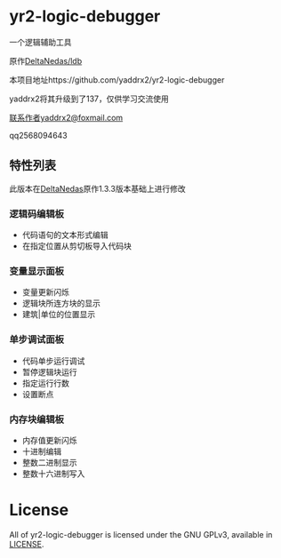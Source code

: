 # yr2-logic-debugger

一个逻辑辅助工具

原作[DeltaNedas/ldb](https://github.com/deltanedas/ldb)

本项目地址https://github.com/yaddrx2/yr2-logic-debugger

yaddrx2将其升级到了137，仅供学习交流使用

联系作者yaddrx2@foxmail.com

qq2568094643

## 特性列表
此版本在[DeltaNedas](https://github.com/deltanedas)原作1.3.3版本基础上进行修改

### 逻辑码编辑板
- 代码语句的文本形式编辑
- 在指定位置从剪切板导入代码块

### 变量显示面板
- 变量更新闪烁
- 逻辑块所连方块的显示
- 建筑|单位的位置显示

### 单步调试面板
- 代码单步运行调试
- 暂停逻辑块运行
- 指定运行行数
- 设置断点

### 内存块编辑板
- 内存值更新闪烁
- 十进制编辑
- 整数二进制显示
- 整数十六进制写入

# License
All of yr2-logic-debugger is licensed under the GNU GPLv3, available in [LICENSE](/LICENSE).
